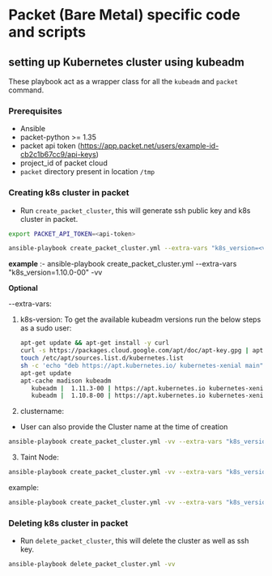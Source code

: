 # Packet (Bare Metal) specific code and scripts

## setting up Kubernetes cluster using kubeadm

These playbook act as a wrapper class for all the `kubeadm` and `packet`  command. 

### Prerequisites

- Ansible
- packet-python >= 1.35
- packet api token (https://app.packet.net/users/example-id-cb2c1b67cc9/api-keys)
- project_id of packet cloud
- `packet` directory present in location `/tmp`

### Creating k8s cluster in packet

- Run `create_packet_cluster`, this will generate ssh public key and k8s cluster in packet.

```bash
export PACKET_API_TOKEN=<api-token>

ansible-playbook create_packet_cluster.yml --extra-vars "k8s_version=<version>" -vv
```

**example** :- ansible-playbook create_packet_cluster.yml --extra-vars "k8s_version=1.10.0-00" -vv

**Optional**

--extra-vars:

1. k8s-version:
   To get the available kubeadm versions run the below steps as a sudo user:

   ```bash
   apt-get update && apt-get install -y curl
   curl -s https://packages.cloud.google.com/apt/doc/apt-key.gpg | apt-key add -
   touch /etc/apt/sources.list.d/kubernetes.list
   sh -c 'echo "deb https://apt.kubernetes.io/ kubernetes-xenial main" > /etc/apt/sources.list.d/kubernetes.list'
   apt-get update
   apt-cache madison kubeadm
      kubeadm |  1.11.3-00 | https://apt.kubernetes.io kubernetes-xenial/main amd64 Packages
      kubeadm |  1.10.8-00 | https://apt.kubernetes.io kubernetes-xenial/main amd64 Packages
   ```

2. clustername:

- User can also provide the Cluster name at the time of creation

```bash
ansible-playbook create_packet_cluster.yml -vv --extra-vars "k8s_version=1.11.3-00 cluster_name=<name-of-cluster>"
```

3. Taint Node:

```bash
ansible-playbook create_packet_cluster.yml -vv --extra-vars "k8s_version=1.11.3-00 taint_value=<taint_value>"
```

example:

```bash
ansible-playbook create_packet_cluster.yml -vv --extra-vars "k8s_version=1.11.3-00 taint_value=ak=av:NoSchedule"
```

### Deleting k8s cluster in packet

- Run `delete_packet_cluster`, this will delete the cluster as well as ssh key.

```bash
ansible-playbook delete_packet_cluster.yml -vv
```